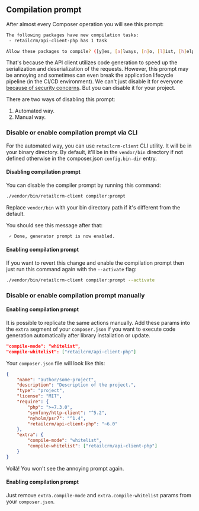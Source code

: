 ## Compilation prompt

After almost every Composer operation you will see this prompt:
```sh
The following packages have new compilation tasks:
 - retailcrm/api-client-php has 1 task

Allow these packages to compile? ([y]es, [a]lways, [n]o, [l]ist, [h]elp)
```

That's because the API client utilizes code generation to speed up the serialization and deserialization of the requests. However,
this prompt may be annoying and sometimes can even break the application lifecycle pipeline (in the CI/CD environment). We can't just
disable it for everyone [because of security concerns](https://github.com/composer/composer/issues/1193). But you can disable it for your project.

There are two ways of disabling this prompt:
1. Automated way.
2. Manual way.

### Disable or enable compilation prompt via CLI

For the automated way, you can use `retailcrm-client` CLI utility. It will be in your binary directory. By default, it'll be in the
`vendor/bin` directory if not defined otherwise in the composer.json `config.bin-dir` entry.

#### Disabling compilation prompt

You can disable the compiler prompt by running this command:

```sh
./vendor/bin/retailcrm-client compiler:prompt
```

Replace `vendor/bin` with your bin directory path if it's different from the default.

You should see this message after that:
```sh
 ✓ Done, generator prompt is now enabled.
```

#### Enabling compilation prompt

If you want to revert this change and enable the compilation prompt then just run this command again with the `--activate` flag:

```sh
./vendor/bin/retailcrm-client compiler:prompt --activate
```

### Disable or enable compilation prompt manually

#### Enabling compilation prompt

It is possible to replicate the same actions manually. Add these params into the `extra` segment of your `composer.json` if
you want to execute code generation automatically after library installation or update.

```json
"compile-mode": "whitelist",
"compile-whitelist": ["retailcrm/api-client-php"]
```

Your `composer.json` file will look like this:
```json
{
    "name": "author/some-project",
    "description": "Description of the project.",
    "type": "project",
    "license": "MIT",
    "require": {
        "php": ">=7.3.0",
        "symfony/http-client": "^5.2",
        "nyholm/psr7": "^1.4",
        "retailcrm/api-client-php": "~6.0"
    },
    "extra": {
        "compile-mode": "whitelist",
        "compile-whitelist": ["retailcrm/api-client-php"]
    }
}
```

Voilà! You won't see the annoying prompt again.

#### Enabling compilation prompt

Just remove `extra.compile-mode` and `extra.compile-whitelist` params from your `composer.json`.
